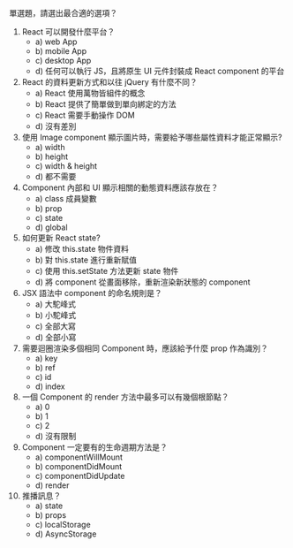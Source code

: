 單選題，請選出最合適的選項？

1. React 可以開發什麼平台？
   - a) web App
   - b) mobile App
   - c) desktop App
   - d) 任何可以執行 JS，且將原生 UI 元件封裝成 React component 的平台
2. React 的資料更新方式和以往 jQuery 有什麼不同？
   - a) React 使用萬物皆組件的概念
   - b) React 提供了簡單做到單向綁定的方法
   - c) React 需要手動操作 DOM
   - d) 沒有差別
3. 使用 Image component 顯示圖片時，需要給予哪些屬性資料才能正常顯示?
   - a) width
   - b) height
   - c) width & height
   - d) 都不需要
4. Component 內部和 UI 顯示相關的動態資料應該存放在？
   - a) class 成員變數
   - b) prop
   - c) state
   - d) global
5. 如何更新 React state?
   - a) 修改 this.state 物件資料
   - b) 對 this.state 進行重新賦值
   - c) 使用 this.setState 方法更新 state 物件
   - d) 將 component 從畫面移除，重新渲染新狀態的 component
6. JSX 語法中 component 的命名規則是？
   - a) 大駝峰式
   - b) 小駝峰式
   - c) 全部大寫
   - d) 全部小寫
7. 需要迴圈渲染多個相同 Component 時，應該給予什麼 prop 作為識別？
   - a) key
   - b) ref
   - c) id
   - d) index
8. 一個 Component 的 render 方法中最多可以有幾個根節點？
   - a) 0
   - b) 1
   - c) 2
   - d) 沒有限制
9. Component 一定要有的生命週期方法是？
   - a) componentWillMount
   - b) componentDidMount
   - c) componentDidUpdate
   - d) render
10. 推播訊息？
    - a) state
    - b) props
    - c) localStorage
    - d) AsyncStorage

